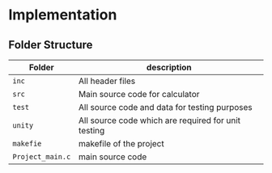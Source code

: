 # Implementation

## Folder Structure
Folder        | description
--------------| ----------------------------------------------
`inc`         | All header files
`src`         | Main source code for calculator
`test`        | All source code and data for testing purposes
`unity`        | All source code which are required for unit testing
`makefie`        | makefile of the project
`Project_main.c`        | main source code 


